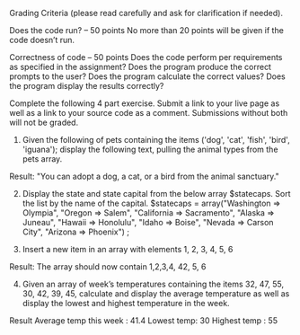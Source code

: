 
Grading Criteria (please read carefully and ask for clarification if needed).

Does the code run? – 50 points 
No more than 20 points will be given if the code doesn’t run.

Correctness of code – 50 points 
Does the code perform per requirements as specified in the assignment?
Does the program produce the correct prompts to the user?
Does the program calculate the correct values?
Does the program display the results correctly?


Complete the following 4 part exercise. Submit a link to your live page as well as a link to your source code as a comment. Submissions without both will not be graded.

1. Given the following of pets containing the items ('dog', 'cat', 'fish', 'bird', 'iguana');
display the following text, pulling the animal types from the pets array.

Result:
"You can adopt a dog, a cat, or a bird from the animal sanctuary."

2. Display the state and state capital from the below array $statecaps. Sort the list by the name of the capital.
$statecaps = array("Washington => Olympia", "Oregon => Salem",  "California => Sacramento",  "Alaska => Juneau", "Hawaii => Honolulu", "Idaho => Boise", "Nevada => Carson City", "Arizona => Phoenix") ;

 
3. Insert a new item in an array with elements 1, 2, 3, 4, 5, 6

Result: The array should now contain 1,2,3,4, 42, 5, 6

4. Given an array of week’s temperatures containing the items  32, 47, 55, 30, 42, 39, 45,  calculate and display the average temperature as well as display the lowest and highest temperature in the week.

Result
Average temp this week : 41.4
Lowest temp: 30 
Highest temp : 55
